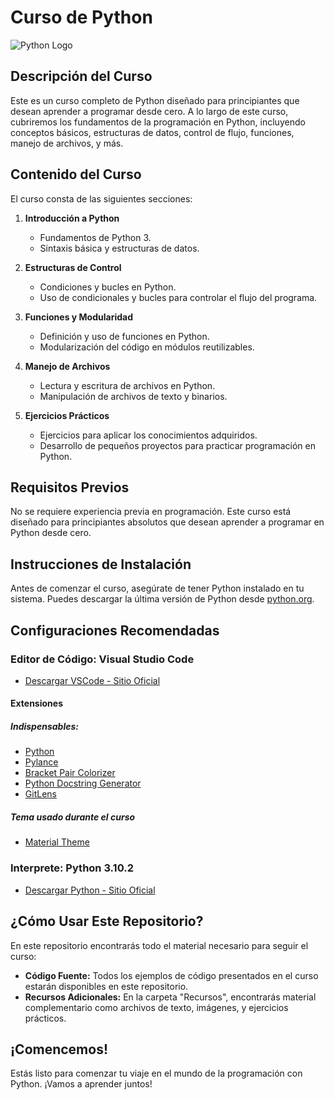 
# Curso de Python 
![Python Logo](https://www.python.org/static/community_logos/python-logo-master-v3-TM.png)

## Descripción del Curso

Este es un curso completo de Python diseñado para principiantes que desean aprender a programar desde cero. A lo largo de este curso, cubriremos los fundamentos de la programación en Python, incluyendo conceptos básicos, estructuras de datos, control de flujo, funciones, manejo de archivos, y más. 

## Contenido del Curso

El curso consta de las siguientes secciones:

1. **Introducción a Python**
   - Fundamentos de Python 3.
   - Sintaxis básica y estructuras de datos.

2. **Estructuras de Control**
   - Condiciones y bucles en Python.
   - Uso de condicionales y bucles para controlar el flujo del programa.

3. **Funciones y Modularidad**
   - Definición y uso de funciones en Python.
   - Modularización del código en módulos reutilizables.

4. **Manejo de Archivos**
   - Lectura y escritura de archivos en Python.
   - Manipulación de archivos de texto y binarios.

5. **Ejercicios Prácticos**
   - Ejercicios para aplicar los conocimientos adquiridos.
   - Desarrollo de pequeños proyectos para practicar programación en Python.

## Requisitos Previos

No se requiere experiencia previa en programación. Este curso está diseñado para principiantes absolutos que desean aprender a programar en Python desde cero.

## Instrucciones de Instalación

Antes de comenzar el curso, asegúrate de tener Python instalado en tu sistema. Puedes descargar la última versión de Python desde [python.org](https://www.python.org/downloads/).

## Configuraciones Recomendadas

### Editor de Código: Visual Studio Code

* [Descargar VSCode - Sitio Oficial](https://code.visualstudio.com/)

#### Extensiones

##### Indispensables:

* [Python](https://marketplace.visualstudio.com/items?itemName=ms-python.python)
* [Pylance](https://marketplace.visualstudio.com/items?itemName=ms-python.vscode-pylance)
* [Bracket Pair Colorizer](https://marketplace.visualstudio.com/items?itemName=CoenraadS.bracket-pair-colorizer)
* [Python Docstring Generator](https://marketplace.visualstudio.com/items?itemName=njpwerner.autodocstring)
* [GitLens](https://marketplace.visualstudio.com/items?itemName=eamodio.gitlens)

##### Tema usado durante el curso

* [Material Theme](https://marketplace.visualstudio.com/items?itemName=Equinusocio.vsc-material-theme)

### Interprete: Python 3.10.2

* [Descargar Python - Sitio Oficial](https://www.python.org/downloads/)

## ¿Cómo Usar Este Repositorio?

En este repositorio encontrarás todo el material necesario para seguir el curso:

- **Código Fuente:** Todos los ejemplos de código presentados en el curso estarán disponibles en este repositorio.
- **Recursos Adicionales:** En la carpeta "Recursos", encontrarás material complementario como archivos de texto, imágenes, y ejercicios prácticos.

## ¡Comencemos!

Estás listo para comenzar tu viaje en el mundo de la programación con Python. ¡Vamos a aprender juntos!
